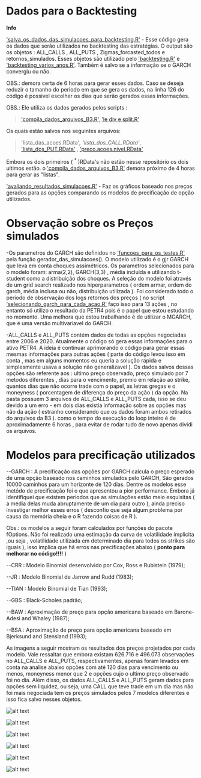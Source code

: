 # Dados para o Backtesting

**Info**

['salva_os_dados_das_simulacoes_para_backtesting.R'](salva_os_dados_das_simulacoes_para_becktesting.R) - Esse código gera os dados que serão utilizados no backtesting das estratégias. O output são os objetos : ALL_CALLS , ALL_PUTS , Zigmas_forcasted_todos e retornos_simulados. Esses objetos são utilizado pelo ['backtesting.R'](../backtesting/backtesting.R) e ['backtesting_varios_anos.R'](../backtesting%20varios%20anos/backtesting_varios_anos.R). Também é salvo se a informação se o GARCH convergiu ou não.

OBS.: demora certa de 6 horas para gerar esses dados. Caso se deseja reduzir o tamanho do periodo em que se gera os dados, na linha 126 do código é possivel escolher os dias que serão gerados essas informações.

OBS.: Ele utiliza os dados gerados pelos scripts :
> ['compila_dados_arquivos_B3.R'](..//Lendo%20Arquivos%20da%20B3/compila_dados_arquivos_B3.R), ['le div e split.R'](../Formatando%20os%20Dados/le%20div%20e%20split.R) 

Os quais estão salvos nos seguintes arquivos:
> 'lista_das_acoes.RData'<sup>*</sup>, 'lista_dos_CALL.RData'<sup>*</sup>, ['lista_dos_PUT.RData'](../Lendo%20Arquivos%20da%20B3/lista_dos_PUT.RData) , ['preco.acoes.nivel.RData'](../Formatando%20os%20Dados/preco.acoes.nivel.RData)

Embora os dois primeiros ( <sup>*</sup> )RData's não estão nesse repositório os dois ultimos estão. o ['compila_dados_arquivos_B3.R'](.//Lendo%20Arquivos%20da%20B3/compila_dados_arquivos_B3.R) demora próximo de 4 horas para gerar as "listas".

['avaliando_resultados_simulacoes.R'](avaliando_resultados_simulacoes.R) - Faz os gráficos baseado nos preços gerados para as opções comparando os modelos de precificação de opção utilizados.

# Observação sobre os Preços simulados

-Os parametros do GARCH são definidos no ['funcoes_para_os_testes.R'](../funcoes_para_os_testes.R) pela função gerador_das_simulacoes(). O modelo utilizado é o gjr GARCH que leva em conta choques assimétricos. Os parametros selecionados para o modelo foram: arma(2,2), GARCH(3,3) , média incluída e utilizando t-student como a distribuição dos choques. A seleção do modelo foi através de um grid search realizado nos hiperparametros ( ordem armar, ordem do garch, média inclusa ou não, distribuição utilizada ). Foi considerado todo o periodo de observação dos logs retornos dos preços ( no script ['selecionando_garch_para_cada_acao.R'](../Grid%20search%20Garch/selecionando_garch_para_cada_acao.R) faço isso para 13 ações , no entanto só utilizo o resultado da PETR4 pois é o papel que estou estudando no momento. Uma melhora que estou trabalhando é de utilizar o MGARCH, que é uma versão multivariavel do GARCH.

-ALL_CALLS e ALL_PUTS contém dados de todas as opções negociadas entre 2006 e 2020. Atualmente o código só gera essas informações para o ativo PETR4. A ideia é continuar aprimorando o código para gerar essas mesmas informações para outras ações ( parte do código levou isso em conta , mas em alguns momentos eu queria a solução rapida e simplesmente usava a solução não generalizavel ). Os dados salvos dessas opções são referente aos : ultimo preço observado, preço simulado por 7 metodos diferentes , dias para o vencimento, premio em relação ao strike, quantos dias que não ocorre trade com o papel, as letras gregas e o moneyness ( porcentagem de diferença do preço da ação ) da opção. Na pasta possuem 3 arquivos de ALL_CALLS e ALL_PUTS cada, isso se deu devido a um erro - em dois dias existia informação sobre as opções mas não da ação ( estranho considerando que os dados foram ambos retirados do arquivos da B3 ). como o tempo do execução do loop inteiro é de aproximadamente 6 horas , para evitar de rodar tudo de novo apenas dividi os arquivos. 

# Modelos para precificação utilizados

--GARCH : A precificação das opções por GARCH calcula o preço esperado de uma opção baseado nos caminhos simulados pelo GARCH, São gerados 10000 caminhos para um horizonte de 120 dias. Dentre os modelos esse metódo de precificação foi o que apresentou a pior performance. Embora já identifiquei que existem periodos que as simulações estão meio esquisitas ( a média delas muda abruptamente de um dia para outro ), ainda preciso investigar melhor esses erros ( desconfio que seja algum problema por causa da memória cheia e o R fazendo coisas de R ). 

Obs.: os modelos a seguir foram calculados por funções do pacote fOptions. Não foi realizado uma estimação da curva de volatilidade ímplicita ,ou seja , volatilidade utilizada em determinado dia para todos os strikes são iguais ), isso ímplica que há erros nas precificações abaixo ( **ponto para melhorar no código!!!!** ) 

--CRR : Modelo Binomial desenvolvido por Cox, Ross e Rubistein (1979);

--JR : Modelo Binomial de Jarrow and Rudd (1983);

--TIAN : Modelo Binomial de Tian (1993);

--GBS : Black-Scholes padrão;

--BAW : Aproximação de preço para opção americana baseado em Barone-Adesi and Whaley (1987);

--BSA : Aproximação de preço para opção americana baseado em Bjerksund and Stensland (1993);


As imagens a seguir mostram os resultados dos preços projetados por cada modelo. Vale ressaltar que embora existam 626.716 e 496.073 observações no ALL_CALLS e ALL_PUTS, respectivamentes, apenas foram levados em conta na analise abaixo opções com até 120 dias para vencimento ou menos, moneyness menor que 2 e opções cujo o ultimo preço observado foi no dia. Além disso, os dados ALL_CALLS e ALL_PUTS geram dados para opções sem liquidez, ou seja, uma CALL que teve trade em um dia mas não foi mais negociada tem os preços simulados pelos 7 modelos diferentes e isso fica salvo nesses objetos. 

![alt text](https://github.com/marcoaurelioguerrap/projetos/blob/main/Finan%C3%A7as/Gerando%20Dados%20para%20o%20Backtesting/Imagens/scatter_plot_call.png?raw=true)


![alt text](https://github.com/marcoaurelioguerrap/projetos/blob/main/Finan%C3%A7as/Gerando%20Dados%20para%20o%20Backtesting/Imagens/scatter_plot_put.png?raw=true)


![alt text](https://github.com/marcoaurelioguerrap/projetos/blob/main/Finan%C3%A7as/Gerando%20Dados%20para%20o%20Backtesting/Imagens/misspricing_call.png?raw=true)


![alt text](https://github.com/marcoaurelioguerrap/projetos/blob/main/Finan%C3%A7as/Gerando%20Dados%20para%20o%20Backtesting/Imagens/misspricing_put.png?raw=true)


![alt text](https://github.com/marcoaurelioguerrap/projetos/blob/main/Finan%C3%A7as/Gerando%20Dados%20para%20o%20Backtesting/Imagens/misspricing_contagem_em_log_call.png?raw=true)


![alt text](https://github.com/marcoaurelioguerrap/projetos/blob/main/Finan%C3%A7as/Gerando%20Dados%20para%20o%20Backtesting/Imagens/misspricing_contagem_em_log_put.png?raw=true)



